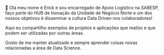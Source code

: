 👋 Olá meu nome é Erick e sou encarregado de Apoio Logístico na SABESP, faço parte do HUB de Inovação da Unidade de Negócio Norte e um dos nossos objetivos é disseminar a cultura Data Driven nos colaboradores!

Aqui eu compartilho exemplos de projetos e aplicações que realizo e que podem ser utilizadas por outras áreas.

Gosto de me manter atualizado e sempre aprender coisas novas relacionadas a área de Data Science.
